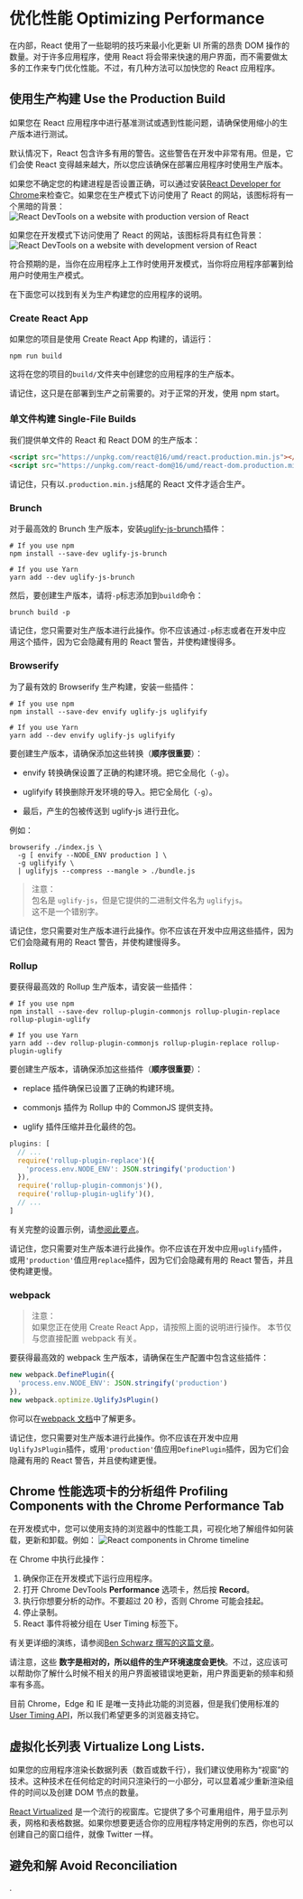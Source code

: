 # 优化性能 Optimizing Performance

在内部，React 使用了一些聪明的技巧来最小化更新 UI 所需的昂贵 DOM 操作的数量。对于许多应用程序，使用 React 将会带来快速的用户界面，而不需要做太多的工作来专门优化性能。不过，有几种方法可以加快您的 React 应用程序。




## 使用生产构建 Use the Production Build

如果您在 React 应用程序中进行基准测试或遇到性能问题，请确保使用缩小的生产版本进行测试。

默认情况下，React 包含许多有用的警告。这些警告在开发中非常有用。但是，它们会使 React 变得越来越大，所以您应该确保在部署应用程序时使用生产版本。

如果您不确定您的构建进程是否设置正确，可以通过安装[React Developer for Chrome](https://chrome.google.com/webstore/detail/react-developer-tools/fmkadmapgofadopljbjfkapdkoienihi)来检查它。如果您在生产模式下访问使用了 React 的网站，该图标将有一个黑暗的背景：
![React DevTools on a website with production version of React](https://reactjs.org/static/devtools-prod-d0f767f80866431ccdec18f200ca58f1-1e9b4.png)

如果您在开发模式下访问使用了 React 的网站，该图标将具有红色背景：
![React DevTools on a website with development version of React](https://reactjs.org/static/devtools-dev-e434ce2f7e64f63e597edf03f4465694-1e9b4.png)

符合预期的是，当你在应用程序上工作时使用开发模式，当你将应用程序部署到给用户时使用生产模式。

在下面您可以找到有关为生产构建您的应用程序的说明。



### Create React App

如果您的项目是使用 Create React App 构建的，请运行：
```shell
npm run build
```

这将在您的项目的`build/`文件夹中创建您的应用程序的生产版本。

请记住，这只是在部署到生产之前需要的。对于正常的开发，使用 npm start。



### 单文件构建 Single-File Builds

我们提供单文件的 React 和 React DOM 的生产版本：
```html
<script src="https://unpkg.com/react@16/umd/react.production.min.js"></script>
<script src="https://unpkg.com/react-dom@16/umd/react-dom.production.min.js"></script>
```

请记住，只有以`.production.min.js`结尾的 React 文件才适合生产。



### Brunch

对于最高效的 Brunch 生产版本，安装[uglify-js-brunch](https://github.com/brunch/uglify-js-brunch)插件：
```shell
# If you use npm
npm install --save-dev uglify-js-brunch

# If you use Yarn
yarn add --dev uglify-js-brunch
```

然后，要创建生产版本，请将`-p`标志添加到`build`命令：
```shell
brunch build -p
```

请记住，您只需要对生产版本进行此操作。你不应该通过`-p`标志或者在开发中应用这个插件，因为它会隐藏有用的 React 警告，并使构建慢得多。



### Browserify

为了最有效的 Browserify 生产构建，安装一些插件：
```shell
# If you use npm
npm install --save-dev envify uglify-js uglifyify

# If you use Yarn
yarn add --dev envify uglify-js uglifyify
```

要创建生产版本，请确保添加这些转换（**顺序很重要**）：

- envify 转换确保设置了正确的构建环境。把它全局化（`-g`）。

- uglifyify 转换删除开发环境的导入。把它全局化（`-g`）。

- 最后，产生的包被传送到 uglify-js 进行丑化。

例如：
```
browserify ./index.js \
  -g [ envify --NODE_ENV production ] \
  -g uglifyify \
  | uglifyjs --compress --mangle > ./bundle.js
```

> 注意：  
> 包名是 `uglify-js`，但是它提供的二进制文件名为 `uglifyjs`。  
> 这不是一个错别字。

请记住，您只需要对生产版本进行此操作。你不应该在开发中应用这些插件，因为它们会隐藏有用的 React 警告，并使构建慢得多。



### Rollup

要获得最高效的 Rollup 生产版本，请安装一些插件：
```shell
# If you use npm
npm install --save-dev rollup-plugin-commonjs rollup-plugin-replace rollup-plugin-uglify

# If you use Yarn
yarn add --dev rollup-plugin-commonjs rollup-plugin-replace rollup-plugin-uglify
```

要创建生产版本，请确保添加这些插件（**顺序很重要**）：

- replace 插件确保已设置了正确的构建环境。

- commonjs 插件为 Rollup 中的 CommonJS 提供支持。

- uglify 插件压缩并丑化最终的包。

```js
plugins: [
  // ...
  require('rollup-plugin-replace')({
    'process.env.NODE_ENV': JSON.stringify('production')
  }),
  require('rollup-plugin-commonjs')(),
  require('rollup-plugin-uglify')(),
  // ...
]
```

有关完整的设置示例，请[参阅此要点](https://gist.github.com/Rich-Harris/cb14f4bc0670c47d00d191565be36bf0)。

请记住，您只需要对生产版本进行此操作。你不应该在开发中应用`uglify`插件，或用`'production'`值应用`replace`插件，因为它们会隐藏有用的 React 警告，并且使构建更慢。



### webpack

> 注意：  
> 如果您正在使用 Create React App，请按照上面的说明进行操作。
> 本节仅与您直接配置 webpack 有关。

要获得最高效的 webpack 生产版本，请确保在生产配置中包含这些插件：
```js
new webpack.DefinePlugin({
  'process.env.NODE_ENV': JSON.stringify('production')
}),
new webpack.optimize.UglifyJsPlugin()
```

你可以在[webpack 文档](https://webpack.js.org/guides/production-build/)中了解更多。

请记住，您只需要对生产版本进行此操作。你不应该在开发中应用`UglifyJsPlugin`插件，或用`'production'`值应用`DefinePlugin`插件，因为它们会隐藏有用的 React 警告，并且使构建更慢。




## Chrome 性能选项卡的分析组件 Profiling Components with the Chrome Performance Tab

在开发模式中，您可以使用支持的浏览器中的性能工具，可视化地了解组件如何装载，更新和卸载。例如：
![React components in Chrome timeline](https://reactjs.org/static/react-perf-chrome-timeline-64d522b74fb585f1abada9801f85fa9d-dcc89.png)

在 Chrome 中执行此操作：

1. 确保你正在开发模式下运行应用程序。
2. 打开 Chrome DevTools **Performance** 选项卡，然后按 **Record**。
3. 执行你想要分析的动作。不要超过 20 秒，否则 Chrome 可能会挂起。
4. 停止录制。
5. React 事件将被分组在 User Timing 标签下。

有关更详细的演练，请参阅[Ben Schwarz 撰写的这篇文章](https://building.calibreapp.com/debugging-react-performance-with-react-16-and-chrome-devtools-c90698a522ad)。

请注意，这些 **数字是相对的，所以组件的生产环境速度会更快**。不过，这应该可以帮助你了解什么时候不相关的用户界面被错误地更新，用户界面更新的频率和频率有多高。

目前 Chrome，Edge 和 IE 是唯一支持此功能的浏览器，但是我们使用标准的 [User Timing API](https://developer.mozilla.org/en-US/docs/Web/API/User_Timing_API)，所以我们希望更多的浏览器支持它。




## 虚拟化长列表 Virtualize Long Lists.

如果您的应用程序渲染长数据列表（数百或数千行），我们建议使用称为“视窗”的技术。这种技术在任何给定的时间只渲染行的一小部分，可以显着减少重新渲染组件的时间以及创建 DOM 节点的数量。

[React Virtualized](https://bvaughn.github.io/react-virtualized/) 是一个流行的视窗库。它提供了多个可重用组件，用于显示列表，网格和表格数据。如果你想要更适合你的应用程序特定用例的东西，你也可以创建自己的窗口组件，就像 Twitter 一样。




## 避免和解 Avoid Reconciliation



























.
